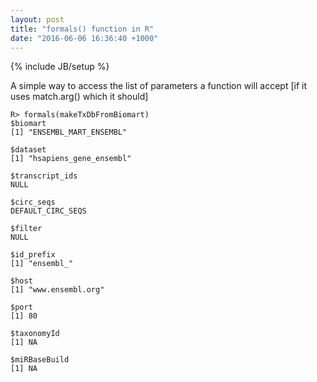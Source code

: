 ```yaml
---
layout: post
title: "formals() function in R"
date: "2016-06-06 16:36:40 +1000"
---
```


{% include JB/setup %}

A simple way to access the list of parameters a function will accept [if it uses match.arg() which it should]

~~~~
R> formals(makeTxDbFromBiomart)
$biomart
[1] "ENSEMBL_MART_ENSEMBL"

$dataset
[1] "hsapiens_gene_ensembl"

$transcript_ids
NULL

$circ_seqs
DEFAULT_CIRC_SEQS

$filter
NULL

$id_prefix
[1] "ensembl_"

$host
[1] "www.ensembl.org"

$port
[1] 80

$taxonomyId
[1] NA

$miRBaseBuild
[1] NA

~~~~
